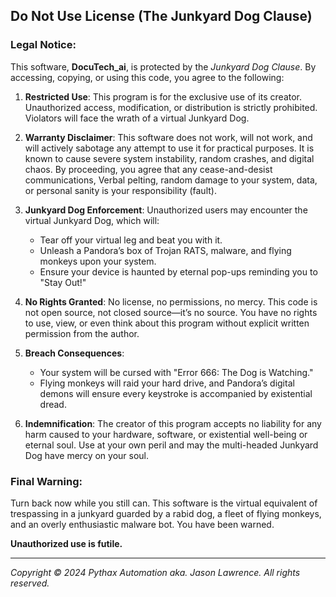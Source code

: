 ## Do Not Use License (The Junkyard Dog Clause)

### Legal Notice:

This software, **DocuTech\_ai**, is protected by the *Junkyard Dog Clause*. By accessing, copying, or using this code, you agree to the following:

1. **Restricted Use**: This program is for the exclusive use of its creator. Unauthorized access, modification, or distribution is strictly prohibited. Violators will face the wrath of a virtual Junkyard Dog.

2. **Warranty Disclaimer**: This software does not work, will not work, and will actively sabotage any attempt to use it for practical purposes. It is known to cause severe system instability, random crashes, and digital chaos. By proceeding, you agree that any cease-and-desist communications, Verbal pelting, random damage to your system, data, or personal sanity is your responsibility (fault).

3. **Junkyard Dog Enforcement**: Unauthorized users may encounter the virtual Junkyard Dog, which will:

   - Tear off your virtual leg and beat you with it.
   - Unleash a Pandora’s box of Trojan RATS, malware, and flying monkeys upon your system.
   - Ensure your device is haunted by eternal pop-ups reminding you to "Stay Out!"

4. **No Rights Granted**: No license, no permissions, no mercy. This code is not open source, not closed source—it’s no source. You have no rights to use, view, or even think about this program without explicit written permission from the author.

5. **Breach Consequences**:

   - Your system will be cursed with "Error 666: The Dog is Watching."
   - Flying monkeys will raid your hard drive, and Pandora’s digital demons will ensure every keystroke is accompanied by existential dread.

6. **Indemnification**: The creator of this program accepts no liability for any harm caused to your hardware, software, or existential well-being or eternal soul. Use at your own peril and may the multi-headed Junkyard Dog have mercy on your soul.

### Final Warning:

Turn back now while you still can. This software is the virtual equivalent of trespassing in a junkyard guarded by a rabid dog, a fleet of flying monkeys, and an overly enthusiastic malware bot. You have been warned.

**Unauthorized use is futile.**

---

*Copyright © 2024 Pythax Automation aka. Jason Lawrence. All rights reserved.*

